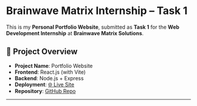 #  Brainwave Matrix Internship – Task 1

This is my **Personal Portfolio Website**, submitted as **Task 1** for the **Web Development Internship** at **Brainwave Matrix Solutions**.

## 📌 Project Overview

- **Project Name**: Portfolio Website
- **Frontend**: React.js (with Vite)
- **Backend**: Node.js + Express
- **Deployment**: [🌐 Live Site](https://ornate-khapse-0e594f.netlify.app/)
- **Repository**: [GitHub Repo](https://github.com/Ayaanshaikhh30/Brainwave_Matrix_Intern)

---




